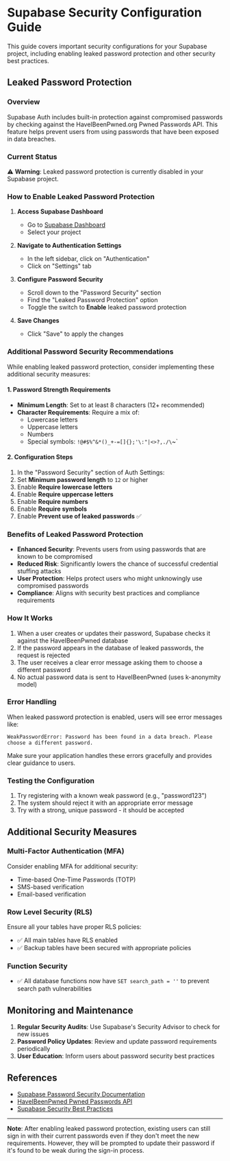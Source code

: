 # Supabase Security Configuration Guide

This guide covers important security configurations for your Supabase project, including enabling leaked password protection and other security best practices.

## Leaked Password Protection

### Overview
Supabase Auth includes built-in protection against compromised passwords by checking against the HaveIBeenPwned.org Pwned Passwords API. This feature helps prevent users from using passwords that have been exposed in data breaches.

### Current Status
⚠️ **Warning**: Leaked password protection is currently disabled in your Supabase project.

### How to Enable Leaked Password Protection

1. **Access Supabase Dashboard**
   - Go to [Supabase Dashboard](https://supabase.com/dashboard)
   - Select your project

2. **Navigate to Authentication Settings**
   - In the left sidebar, click on "Authentication"
   - Click on "Settings" tab

3. **Configure Password Security**
   - Scroll down to the "Password Security" section
   - Find the "Leaked Password Protection" option
   - Toggle the switch to **Enable** leaked password protection

4. **Save Changes**
   - Click "Save" to apply the changes

### Additional Password Security Recommendations

While enabling leaked password protection, consider implementing these additional security measures:

#### 1. Password Strength Requirements
- **Minimum Length**: Set to at least 8 characters (12+ recommended)
- **Character Requirements**: Require a mix of:
  - Lowercase letters
  - Uppercase letters
  - Numbers
  - Special symbols: `!@#$%^&*()_+-=[]{};'\:"|<>?,./\`~`

#### 2. Configuration Steps
1. In the "Password Security" section of Auth Settings:
2. Set **Minimum password length** to `12` or higher
3. Enable **Require lowercase letters**
4. Enable **Require uppercase letters**
5. Enable **Require numbers**
6. Enable **Require symbols**
7. Enable **Prevent use of leaked passwords** ✅

### Benefits of Leaked Password Protection

- **Enhanced Security**: Prevents users from using passwords that are known to be compromised
- **Reduced Risk**: Significantly lowers the chance of successful credential stuffing attacks
- **User Protection**: Helps protect users who might unknowingly use compromised passwords
- **Compliance**: Aligns with security best practices and compliance requirements

### How It Works

1. When a user creates or updates their password, Supabase checks it against the HaveIBeenPwned database
2. If the password appears in the database of leaked passwords, the request is rejected
3. The user receives a clear error message asking them to choose a different password
4. No actual password data is sent to HaveIBeenPwned (uses k-anonymity model)

### Error Handling

When leaked password protection is enabled, users will see error messages like:

```
WeakPasswordError: Password has been found in a data breach. Please choose a different password.
```

Make sure your application handles these errors gracefully and provides clear guidance to users.

### Testing the Configuration

1. Try registering with a known weak password (e.g., "password123")
2. The system should reject it with an appropriate error message
3. Try with a strong, unique password - it should be accepted

## Additional Security Measures

### Multi-Factor Authentication (MFA)
Consider enabling MFA for additional security:
- Time-based One-Time Passwords (TOTP)
- SMS-based verification
- Email-based verification

### Row Level Security (RLS)
Ensure all your tables have proper RLS policies:
- ✅ All main tables have RLS enabled
- ✅ Backup tables have been secured with appropriate policies

### Function Security
- ✅ All database functions now have `SET search_path = ''` to prevent search path vulnerabilities

## Monitoring and Maintenance

1. **Regular Security Audits**: Use Supabase's Security Advisor to check for new issues
2. **Password Policy Updates**: Review and update password requirements periodically
3. **User Education**: Inform users about password security best practices

## References

- [Supabase Password Security Documentation](https://supabase.com/docs/guides/auth/password-security#password-strength-and-leaked-password-protection)
- [HaveIBeenPwned Pwned Passwords API](https://haveibeenpwned.com/API/v3#PwnedPasswords)
- [Supabase Security Best Practices](https://supabase.com/docs/guides/database/database-linter)

---

**Note**: After enabling leaked password protection, existing users can still sign in with their current passwords even if they don't meet the new requirements. However, they will be prompted to update their password if it's found to be weak during the sign-in process.